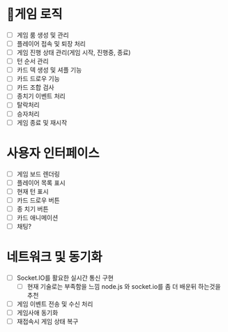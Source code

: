 # 게임 로직
- [ ] 게임 룸 생성 및 관리
- [ ] 플레이어 접속 및 퇴장 처리
- [ ] 게임 진행 상태 관리(게임 시작, 진행중, 종료)
- [ ] 턴 순서 관리
- [ ] 카드 덱 생성 및 셔플 기능
- [ ] 카드 드로우 기능 
- [ ] 카드 조합 검사
- [ ] 종치기 이벤트 처리
- [ ] 탈락처리
- [ ] 승자처리
- [ ] 게임 종료 및 재시작

# 사용자 인터페이스
- [ ] 게임 보드 렌더링
- [ ] 플레이어 목록 표시
- [ ] 현재 턴 표시
- [ ] 카드 드로우 버튼
- [ ] 종 치기 버튼
- [ ] 카드 애니메이션
- [ ] 채팅?

# 네트워크 및 동기화
- [ ] Socket.IO를 활요한 실시간 통신 구현
	- [ ] 현재 기술로는 부족함을 느낌 node.js 와 socket.io를 좀 더 배운뒤 하는것을 추천
- [ ] 게임 이벤트 전송 및 수신 처리
- [ ] 게임사애 동기화
- [ ] 재접속시 게임 상태 복구